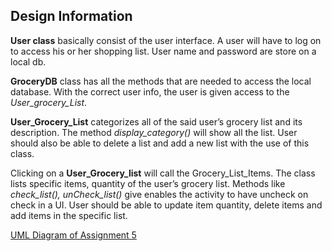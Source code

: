 ## Design Information

**User class** basically consist of the user interface.  A user will have to log on to access his or her shopping list.  User name and password are store on a local db.

**GroceryDB** class has all the methods that are needed to access the local database.  With the correct user info, the user is given access to the *User_grocery_List*.  

**User_Grocery_List** categorizes all of the said user’s grocery list and its description.  The method *display_category()* will show all the list.  User should also be able to delete a list and add a new list with the use of this class.

Clicking on a **User_Grocery_list** will call the Grocery_List_Items.  The class lists specific items, quantity of the user’s grocery list.  Methods like *check_list(), unCheck_list()* give enables the activity to have uncheck on check in a UI.  User should be able to update item quantity, delete items and add items in the specific list.

[UML Diagram of Assignment 5](https://github.com/qc-se-spring2018/370Spring18jrtapang/blob/master/Assignment5/design.pdf)
